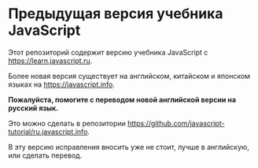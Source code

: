 # Предыдущая версия учебника JavaScript

Этот репозиторий содержит версию учебника JavaScript с <https://learn.javascript.ru>.

Более новая версия существует на английском, китайском и японском языках на <https://javascript.info>.

**Пожалуйста, помогите с переводом новой английской версии на русский язык.**

Это можно сделать в репозитории <https://github.com/javascript-tutorial/ru.javascript.info>.

В эту версию исправления вносить уже не стоит, лучше в английскую, или сделать перевод.
